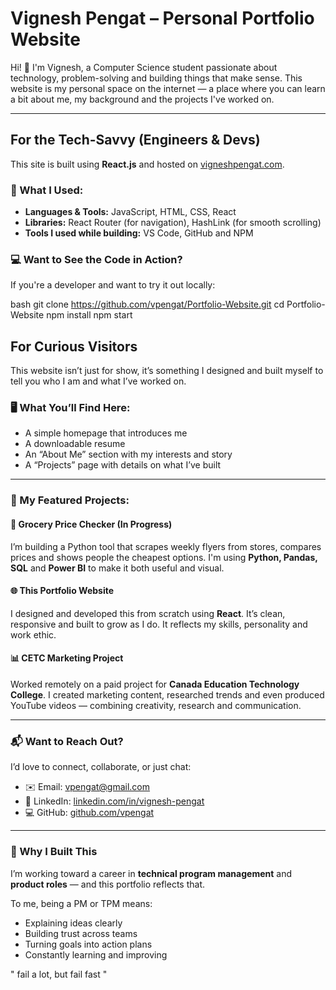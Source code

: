 #  Vignesh Pengat – Personal Portfolio Website

Hi! 👋 I'm Vignesh, a Computer Science student passionate about technology, problem-solving and building things that make sense. This website is my personal space on the internet — a place where you can learn a bit about me, my background and the projects I've worked on.

---

##  For the Tech-Savvy (Engineers & Devs)

This site is built using **React.js** and hosted on [vigneshpengat.com](https://vigneshpengat.com).

### 🔧 What I Used:
- **Languages & Tools:** JavaScript, HTML, CSS, React
- **Libraries:** React Router (for navigation), HashLink (for smooth scrolling)
- **Tools I used while building:** VS Code, GitHub and NPM

### 💻 Want to See the Code in Action?
If you're a developer and want to try it out locally:

bash
git clone https://github.com/vpengat/Portfolio-Website.git
cd Portfolio-Website
npm install
npm start



##  For Curious Visitors

This website isn’t just for show, it’s something I designed and built myself to tell you who I am and what I’ve worked on.



### 🖥️ What You’ll Find Here:
- A simple homepage that introduces me
- A downloadable resume
- An “About Me” section with my interests and story
- A “Projects” page with details on what I’ve built

---

### 💼 My Featured Projects:

#### 🛒 Grocery Price Checker (In Progress)
I’m building a Python tool that scrapes weekly flyers from stores, compares prices and shows people the cheapest options. I'm using **Python, Pandas, SQL** and **Power BI** to make it both useful and visual.

#### 🌐 This Portfolio Website
I designed and developed this from scratch using **React**. It’s clean, responsive and built to grow as I do. It reflects my skills, personality and work ethic.

#### 📊 CETC Marketing Project
Worked remotely on a paid project for **Canada Education Technology College**. I created marketing content, researched trends and even produced YouTube videos — combining creativity, research and communication.

---

### 📬 Want to Reach Out?

I’d love to connect, collaborate, or just chat:

- ✉️ Email: vpengat@gmail.com  
- 🔗 LinkedIn: [linkedin.com/in/vignesh-pengat](https://linkedin.com/in/vignesh-pengat)  
- 💻 GitHub: [github.com/vpengat](https://github.com/vpengat)

---

### 📌 Why I Built This

I’m working toward a career in **technical program management** and **product roles** — and this portfolio reflects that.

To me, being a PM or TPM means:
- Explaining ideas clearly  
- Building trust across teams  
- Turning goals into action plans  
- Constantly learning and improving

" fail a lot, but fail fast " 
